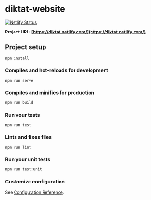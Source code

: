 # diktat-website
[![Netlify Status](https://api.netlify.com/api/v1/badges/d673ab1a-5f5e-49bb-9806-844e6d2d3f7c/deploy-status)](https://app.netlify.com/sites/diktat/deploys)

**Project URL: [https://diktat.netlify.com/](https://diktat.netlify.com/)**

## Project setup
```
npm install
```

### Compiles and hot-reloads for development
```
npm run serve
```

### Compiles and minifies for production
```
npm run build
```

### Run your tests
```
npm run test
```

### Lints and fixes files
```
npm run lint
```

### Run your unit tests
```
npm run test:unit
```

### Customize configuration
See [Configuration Reference](https://cli.vuejs.org/config/).
